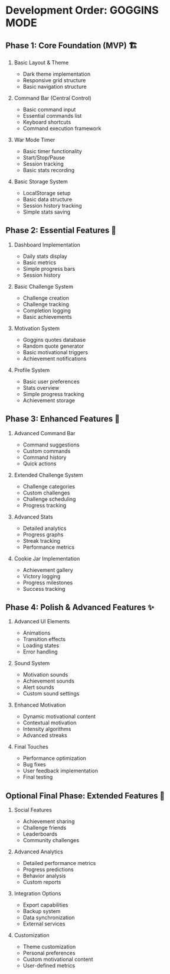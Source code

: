 # Development Order: GOGGINS MODE

## Phase 1: Core Foundation (MVP) 🏗️
1. Basic Layout & Theme
   - Dark theme implementation
   - Responsive grid structure
   - Basic navigation structure

2. Command Bar (Central Control)
   - Basic command input
   - Essential commands list
   - Keyboard shortcuts
   - Command execution framework

3. War Mode Timer
   - Basic timer functionality
   - Start/Stop/Pause
   - Session tracking
   - Basic stats recording

4. Basic Storage System
   - LocalStorage setup
   - Basic data structure
   - Session history tracking
   - Simple stats saving

## Phase 2: Essential Features 💪
1. Dashboard Implementation
   - Daily stats display
   - Basic metrics
   - Simple progress bars
   - Session history

2. Basic Challenge System
   - Challenge creation
   - Challenge tracking
   - Completion logging
   - Basic achievements

3. Motivation System
   - Goggins quotes database
   - Random quote generator
   - Basic motivational triggers
   - Achievement notifications

4. Profile System
   - Basic user preferences
   - Stats overview
   - Simple progress tracking
   - Achievement storage

## Phase 3: Enhanced Features 🚀
1. Advanced Command Bar
   - Command suggestions
   - Custom commands
   - Command history
   - Quick actions

2. Extended Challenge System
   - Challenge categories
   - Custom challenges
   - Challenge scheduling
   - Progress tracking

3. Advanced Stats
   - Detailed analytics
   - Progress graphs
   - Streak tracking
   - Performance metrics

4. Cookie Jar Implementation
   - Achievement gallery
   - Victory logging
   - Progress milestones
   - Success tracking

## Phase 4: Polish & Advanced Features ✨
1. Advanced UI Elements
   - Animations
   - Transition effects
   - Loading states
   - Error handling

2. Sound System
   - Motivation sounds
   - Achievement sounds
   - Alert sounds
   - Custom sound settings

3. Enhanced Motivation
   - Dynamic motivational content
   - Contextual motivation
   - Intensity algorithms
   - Advanced streaks

4. Final Touches
   - Performance optimization
   - Bug fixes
   - User feedback implementation
   - Final testing

## Optional Final Phase: Extended Features 🌟
1. Social Features
   - Achievement sharing
   - Challenge friends
   - Leaderboards
   - Community challenges

2. Advanced Analytics
   - Detailed performance metrics
   - Progress predictions
   - Behavior analysis
   - Custom reports

3. Integration Options
   - Export capabilities
   - Backup system
   - Data synchronization
   - External services

4. Customization
   - Theme customization
   - Personal preferences
   - Custom motivational content
   - User-defined metrics
